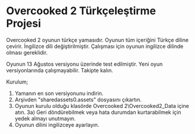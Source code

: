 # Overcooked 2 Türkçeleştirme Projesi

Overcooked 2 oyunun türkçe yamasıdır. Oyunun tüm içeriğini Türkçe diline çevirir. İngilizce dili değiştirilmiştir. Çalışması için oyunun ingilizce dilinde olması gereklidir.

Oyunun 13 Ağustos versiyonu üzerinde test edilmiştir. Yeni oyun versiyonlarında çalışmayabilir. Takipte kalın.

Kurulum;
1) Yamanın en son versiyonunu indirin.
2) Arşivden "sharedassets0.assets" dosyasını çıkartın.
3) Oyunun kurulu olduğu klasörde Overcooked 2\Overcooked2_Data içine atın.
3a) Geri döndürebilmek veya hata durumdan kurtarabilmek için yedek almayı unutmayın.
4) Oyunun dilini ingilizceye ayarlayın.
